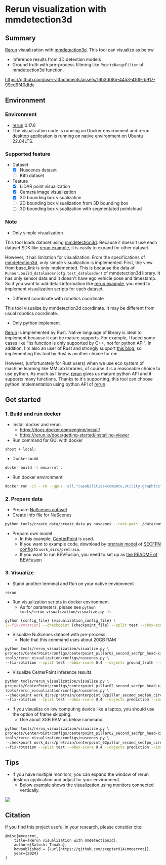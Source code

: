# Rerun visualization with mmdetection3d

## Summary

[Rerun](https://github.com/rerun-io/rerun) visualization with [mmdetection3d](https://github.com/open-mmlab/mmdetection3d).
This tool can visualize as below

- Inference results from 3D detection models
- Ground truth with pre-process filtering like `PointsRangeFilter` of mmdetection3d function.

https://github.com/user-attachments/assets/16b3d085-4453-4109-b917-99ed9f40dfdc

## Environment
### Environment

- [rerun](https://github.com/rerun-io/rerun) 0.17.0
- The visualization code is running on Docker environment and rerun desktop application is running on native environment on Ubuntu 22.04LTS.

### Supported feature

- Dataset
  - [x] Nuscenes dataset
  - [ ] Kitti dataset
- Feature
  - [x] LiDAR point visualization
  - [x] Camera image visualization
  - [x] 3D bounding box visualization
  - [ ] 2D bounding box visualization from 3D bounding box
  - [ ] 3D bounding box visualization with segmentated pointcloud

### Note

- Only simple visualization

This tool loads dataset using [mmdetection3d](https://github.com/open-mmlab/mmdetection3d).
Because it doesn't use each dataset SDK like [rerun example](https://github.com/rerun-io/rerun/tree/main/examples/python/nuscenes_dataset), it is easily to expand for other dataset.

However, it has limitation for visualization.
From the specifications of [mmdetection3d](https://github.com/open-mmlab/mmdetection3d), only simple visualization is implemented.
First, the view from base_link is only implemented.
This is because the data of `Runner.build_dataloader(cfg.test_dataloader)` of mmdetection3d library.
It has only sensor data and it doesn't have ego vehicle pose and timestamp.
So if you want to add detail information like [rerun example](https://github.com/rerun-io/rerun/tree/2acbb15ec8bf661db94139d5e3bc006f43ba1a57/examples/python/nuscenes_dataset), you need to implement visualization scripts for each dataset.

- Different coordinate with robotics coordinate

This tool visualize by mmdetection3d coordinate. It may be different from usual robotics coordinate.

- Only python implement

[Rerun](https://github.com/rerun-io/rerun) is implemented by Rust.
Native language of library is ideal to implement because it can be mature supports.
For example, I faced some cases like "its function is only supported by C++, not for python API".
In addition, I'm also an user of Rust and strongly support [this blog](https://rerun.io/blog/why-rust), so implementing this tool by Rust is another choice for me.

However, (unfortunately for Rust users) when we use eco system of machine learning like MMLab libraries, of course it is a reasonable choice to use python.
As much as I know, [rerun](https://github.com/rerun-io/rerun) gives us mature python API and it supports many functions.
Thanks to it's supporting, this tool can choose python implementation using python API of [rerun](https://github.com/rerun-io/rerun).

## Get started
### 1. Build and run docker

- Install docker and rerun
  - https://docs.docker.com/engine/install/
  - https://rerun.io/docs/getting-started/installing-viewer
- Run command for GUI with docker

```
xhost + local:
```

- Docker build

```sh
docker build -t mmcarrot .
```

- Run docker environment

```sh
docker run -it --rm --gpus 'all,"capabilities=compute,utility,graphics"' --shm-size=64g --name mmcarrot --net host -v $PWD/:/workspace -v {path_to_dataset}:/workspace/data -v /tmp/.X11-unix:/tmp/.X11-unix -e DISPLAY mmcarrot
```

### 2. Prepare data

- Prepare [NuScenes dataset](https://www.nuscenes.org/)
- Create info file for NuScenes

```sh
python tools/create_data/create_data.py nuscenes --root-path ./data/nuscenes --out-dir ./data/nuscenes --extra-tag nuscenes
```

- Prepare own model
  - In this example, [CenterPoint](https://github.com/open-mmlab/mmdetection3d/tree/main/configs/centerpoint) is used.
  - If you want to example code, download by [pretrain model](https://download.openmmlab.com/mmdetection3d/v1.0.0_models/centerpoint/centerpoint_02pillar_second_secfpn_circlenms_4x8_cyclic_20e_nus/centerpoint_02pillar_second_secfpn_circlenms_4x8_cyclic_20e_nus_20220811_031844-191a3822.pth) of [SECFPN config](https://github.com/open-mmlab/mmdetection3d/blob/main/configs/centerpoint/centerpoint_pillar02_second_secfpn_head-circlenms_8xb4-cyclic-20e_nus-3d.py) to `work_dirs/pretrain`.
  - If you want to run BEVFusion, you need to set up as [the README of BEVFusion](https://github.com/open-mmlab/mmdetection3d/tree/main/projects/BEVFusion)

### 3. Visualize

- Stand another terminal and Run on your native environment

```
rerun
```

- Run visualization scripts in docker environment
  - As for parameters, please see `python tools/rerun_visualization/visualize.py -h`

```sh
python {config_file} {visualization_config_file} \
[--fix-rotation] --checkpoint {checkpoint_file} --split test --bbox-score 0.1 --out-dir work_dirs/visualization
```

- Visualize NuScenes dataset with pre-process
  - Note that this command uses about 20GB RAM

```sh
python tools/rerun_visualization/visualize.py \
projects/CenterPoint/configs/centerpoint_pillar02_second_secfpn_head-circlenms_8xb4-cyclic-20e_nus-3d.py \
tools/rerun_visualization/configs/nuscenes.py \
--fix-rotation --split test --bbox-score 0.4 --objects ground_truth --image-num 6
```

- Visualize CenterPoint inference results

```sh
python tools/rerun_visualization/visualize.py \
projects/CenterPoint/configs/centerpoint_pillar02_second_secfpn_head-circlenms_8xb4-cyclic-20e_nus-3d.py \
tools/rerun_visualization/configs/nuscenes.py \
--checkpoint work_dirs/pretrain/centerpoint_02pillar_second_secfpn_circlenms_4x8_cyclic_20e_nus_20220811_031844-191a3822.pth \
--fix-rotation --split test --bbox-score 0.4 --objects prediction --image-num 6
```

- If you visualize on low computing device like a laptop, you should use the option of frame skipping.
  - Use about 3GB RAM as below command.

```sh
python tools/rerun_visualization/visualize.py \
projects/CenterPoint/configs/centerpoint_pillar02_second_secfpn_head-circlenms_8xb4-cyclic-20e_nus-3d.py \
tools/rerun_visualization/configs/nuscenes.py \
--checkpoint work_dirs/pretrain/centerpoint_02pillar_second_secfpn_circlenms_4x8_cyclic_20e_nus_20220811_031844-191a3822.pth \
--fix-rotation --split test --bbox-score 0.4 --objects prediction --image-num 6 --skip-frames 10
```

## Tips

- If you have multiple monitors, you can expand the window of rerun desktop application and adjust for your environment.
  - Below example shows the visualization using monitors connected vertically.

![](docs/example.png)

## Citation

If you find this project useful in your research, please consider cite:

```
@misc{mmcarrot,
    title={Rerun visualization with mmdetection3d},
    author={Satoshi Tanaka},
    howpublished = {\url{https://github.com/scepter914/mmcarrot}},
    year={2024}
}
```
